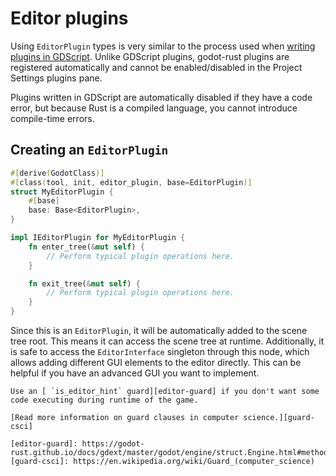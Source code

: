 <!--
  ~ Copyright (c) godot-rust; Bromeon and contributors.
  ~ This Source Code Form is subject to the terms of the Mozilla Public
  ~ License, v. 2.0. If a copy of the MPL was not distributed with this
  ~ file, You can obtain one at https://mozilla.org/MPL/2.0/.
-->

# Editor plugins


Using `EditorPlugin` types is very similar to the process used when [writing plugins in GDScript][gd-plugins].
Unlike GDScript plugins, godot-rust plugins are registered automatically and cannot be enabled/disabled in the
Project Settings plugins pane.

Plugins written in GDScript are automatically disabled if they have a code error, but because Rust is a compiled language,
you cannot introduce compile-time errors.

[gd-plugins]: https://docs.godotengine.org/en/stable/tutorials/plugins/editor/making_plugins.html


## Creating an `EditorPlugin`

```rs
#[derive(GodotClass)]
#[class(tool, init, editor_plugin, base=EditorPlugin)]
struct MyEditorPlugin {
    #[base]
    base: Base<EditorPlugin>,
}

impl IEditorPlugin for MyEditorPlugin {
    fn enter_tree(&mut self) {
        // Perform typical plugin operations here.
    }

    fn exit_tree(&mut self) {
        // Perform typical plugin operations here.
    }
}
```

Since this is an `EditorPlugin`, it will be automatically added to the scene tree root. This means it can access the scene tree
at runtime. Additionally, it is safe to access the `EditorInterface` singleton through this node,
which allows adding different GUI elements to the editor directly. This can be helpful if you have an
advanced GUI you want to implement.

```admonish hint title="Gameplay-only code"
Use an [ `is_editor_hint` guard][editor-guard] if you don't want some code executing during runtime of the game.

[Read more information on guard clauses in computer science.][guard-csci]

[editor-guard]: https://godot-rust.github.io/docs/gdext/master/godot/engine/struct.Engine.html#method.is_editor_hint
[guard-csci]: https://en.wikipedia.org/wiki/Guard_(computer_science)

